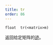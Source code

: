 ```yaml
---
title: tr
order: 86
---
```

`float  tr(<matrix>m)`

返回给定矩阵的[迹](<http://en.wikipedia.org/wiki/Trace_(linear_algebra)>)。